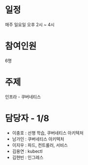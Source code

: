 # 일정

매주 일요일 오후 2시 ~ 4시

# 참여인원

6명

# 주제

인프라 - 쿠버네티스

# 담당자 - 1/8

- 이충호 : 선행 학습, 쿠버네티스 아키텍처
- 남가인 : 쿠버네티스 아키텍처
- 이지우 : 파드, 컨트롤러, 서비스
- 김용연 : kubectl
- 김현빈 : 인그레스
